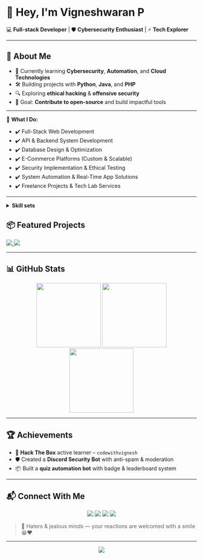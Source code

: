 # 👋 Hey, I'm Vigneshwaran P

💻 **Full-stack Developer** | 🛡️ **Cybersecurity Enthusiast** | ⚡ **Tech Explorer**

---

## 🚀 About Me
- 🌱 Currently learning **Cybersecurity**, **Automation**, and **Cloud Technologies**
- 🛠️ Building projects with **Python**, **Java**, and **PHP**
- 🔍 Exploring **ethical hacking** & **offensive security**
- 🎯 Goal: **Contribute to open-source** and build impactful tools

---

💼 **What I Do:**
- ✔️ Full-Stack Web Development
- ✔️ API & Backend System Development
- ✔️ Database Design & Optimization
- ✔️ E-Commerce Platforms (Custom & Scalable)
- ✔️ Security Implementation & Ethical Testing
- ✔️ System Automation & Real-Time App Solutions
- ✔️ Freelance Projects & Tech Lab Services

---

<details><summary><b>Skill sets</b></summary>
  
## 🛠 Skills & Expertise
  
**Most recently worked with,**

## 🖥️ Programming Languages
<p align="left">
 <img src="https://skillicons.dev/icons?i=c,cpp,java,python,lua,bash" />
 <img src="https://img.shields.io/badge/Batch-4D4D4D?style=for-the-badge&logo=bat&logoColor=white"/>
 <img src="https://img.shields.io/badge/Visual%20Basic-512BD4?style=for-the-badge&logo=.net&logoColor=white"/>
</p>

- C  
- C++  
- Java  
- Python  
- Lua  
- Bash  
- Batch  
- Visual Basic  

---

## 🌐 Web Development
<p align="left">
 <img src="https://skillicons.dev/icons?i=html,css,js,php" />
  <img src="https://img.shields.io/badge/XML-D40000?style=for-the-badge&logo=xml&logoColor=white"/>
</p>

- HTML  
- CSS  
- JavaScript *(Intermediate)*  
- PHP  
- XML  
- Full-Stack Web Development  

---

## ⚡ Frameworks
<p align="left">
 <img src="https://skillicons.dev/icons?i=laravel,react,nodejs" />
 <img src="https://img.shields.io/badge/Livewire-FB70A9?style=for-the-badge&logo=livewire&logoColor=white"/>
  <img src="https://img.shields.io/badge/Codeigniter-FF2D20?style=for-the-badge&logo=codeigniter&logoColor=white"/>
 <img src="https://img.shields.io/badge/Alpine.js-8BC0D0?style=for-the-badge&logo=alpinedotjs&logoColor=black"/>
 <img src="https://img.shields.io/badge/Rappasoft-1A1A1A?style=for-the-badge&logo=laravel&logoColor=red"/>
 <img src="https://img.shields.io/badge/Magenta-A100FF?style=for-the-badge&logo=google&logoColor=white"/>
</p>

- Laravel  
- CodeIgniter  
- React *(Basic)*  
- Node.js *(Basic)*  
- Livewire  
- Alpine.js *(Basic)*  
- Rappasoft  
- Magenta  

---

## 📨 Python Libraries
<p align="left">
  <img src="https://img.shields.io/badge/discord.py-5865F2?style=for-the-badge&logo=discord&logoColor=white"/>
  <img src="https://img.shields.io/badge/discord.ui-5865F2?style=for-the-badge&logo=discord&logoColor=white"/>
  <img src="https://img.shields.io/badge/LangChain%20Groq-00C58E?style=for-the-badge&logo=langchain&logoColor=white"/>
  <img src="https://img.shields.io/badge/BeautifulSoup-25A162?style=for-the-badge&logo=python&logoColor=white"/>
  <img src="https://img.shields.io/badge/Requests-FF5733?style=for-the-badge&logo=python&logoColor=white"/>
  <img src="https://img.shields.io/badge/gTTS-34A853?style=for-the-badge&logo=google&logoColor=white"/>
  <img src="https://img.shields.io/badge/Telethon-0088CC?style=for-the-badge&logo=telegram&logoColor=white"/>
  <img src="https://img.shields.io/badge/Supabase-3ECF8E?style=for-the-badge&logo=supabase&logoColor=white"/>
  <img src="https://img.shields.io/badge/APScheduler-000000?style=for-the-badge&logo=python&logoColor=white"/>
  <img src="https://img.shields.io/badge/Dateutil-FFA500?style=for-the-badge&logo=python&logoColor=white"/>
  <img src="https://img.shields.io/badge/pytz-306998?style=for-the-badge&logo=python&logoColor=white"/>
  <img src="https://img.shields.io/badge/Aiohttp-2C5BB4?style=for-the-badge&logo=python&logoColor=white"/>
</p>

- **discord.py** – Bot development with commands, tasks, UI (buttons, views, selects)  
- **LangChain Groq** – LLM-powered chat prompts & AI pipelines  
- **BeautifulSoup (bs4)** – Web scraping & parsing HTML/XML  
- **Requests / Aiohttp** – API calls & asynchronous HTTP requests  
- **gTTS** – Google Text-to-Speech integration  
- **Telethon** – Telegram client & bot framework  
- **Supabase (Python Client)** – Database, authentication, and storage  
- **APScheduler** – Task scheduling with async support  
- **Dateutil & pytz** – Date/time parsing, timezone handling  

---

## 🗄️ Databases
<p align="left">
 <img src="https://skillicons.dev/icons?i=mysql,sqlite,mongodb" />
 <img src="https://img.shields.io/badge/Oracle-F80000?style=for-the-badge&logo=oracle&logoColor=white"/>
</p>

- MySQL  
- SQLite  
- MongoDB  
- Oracle  
- SQL  
- SQL*Plus  
- iSQL*Plus  
- PL/SQL  

---

## 📚 Computer Science Concepts
- Data Structures  
- Data Mining  
- Data Encryption Algorithm Design  

---

## 🔒 Cybersecurity
<p align="left">
 <img src="https://img.shields.io/badge/SQL%20Injection-000000?style=for-the-badge&logo=databricks&logoColor=white"/>
 <img src="https://img.shields.io/badge/XSS%20Attack-FF5733?style=for-the-badge&logo=bugatti&logoColor=white"/>
 <img src="https://img.shields.io/badge/DoS%2FDDoS-6E5494?style=for-the-badge&logo=cloudflare&logoColor=white"/>
 <img src="https://img.shields.io/badge/Web%20Crawling-0A66C2?style=for-the-badge&logo=webflow&logoColor=white"/>
 <img src="https://img.shields.io/badge/Info%20Gathering-00599C?style=for-the-badge&logo=protonmail&logoColor=white"/>
</p>

- SQL Injection  
- XSS Attack  
- DoS / DDoS Attack  
- Web Crawling  
- Information Gathering & Techniques  

---

## 🐧 Operating Systems
<p align="left">
  <img src="https://skillicons.dev/icons?i=windows" />
 <img src="https://skillicons.dev/icons?i=linux" />
  <img src="https://skillicons.dev/icons?i=ubuntu" />
  <img src="https://skillicons.dev/icons?i=kali" />
 <img src="https://img.shields.io/badge/Alma%20Linux-00245E?style=for-the-badge&logo=almalinux&logoColor=white"/>
  <img src="https://img.shields.io/badge/Android-30D780?style=for-the-badge&logo=android&logoColor=white"/>
</p>

- Windows
- Linux  
- Ubuntu  
- Kali Linux
- Alma Linux
- Android 

---

## 🛠️ Tools & Collaboration
<p align="left">
 <img src="https://skillicons.dev/icons?i=git,github,gitlab,vscode" />
</p>

- Git  
- GitHub  
- GitLab  
- VS Code  

---

## 💻 Hardware & Networking
- Hardware Servicing  
- Networking *(Intermediate)*  

---
</details>

## 📦 Featured Projects

<p align="left">
  <a href="https://github.com/codewithvignesh-dev/discord-security-bot">
    <img src="https://img.shields.io/badge/Discord%20Security%20Bot-F25D00?style=for-the-badge&logo=discord&logoColor=white"/>
  </a>
  <a href="https://github.com/codewithvignesh-dev/quiz-automation-bot">
    <img src="https://img.shields.io/badge/Quiz%20Automation%20Bot-34A853?style=for-the-badge&logo=python&logoColor=white"/>
  </a>
</p>

---

## 📊 GitHub Stats
<p align="center">
  <img src="https://github-readme-stats.vercel.app/api?username=codewithvignesh-dev&show_icons=true&theme=tokyonight" height="170"/>
  <img src="https://github-readme-stats.vercel.app/api/top-langs/?username=codewithvignesh-dev&layout=compact&theme=tokyonight" height="170"/>
  <img src="https://github-readme-streak-stats.herokuapp.com/?user=codewithvignesh-dev&theme=tokyonight" height="170"/>
</p>

---

## 🏆 Achievements
- 🥇 **Hack The Box** active learner – `codewithvignesh`
- 🛡️ Created a **Discord Security Bot** with anti-spam & moderation
- 📦 Built a **quiz automation bot** with badge & leaderboard system

---

## 📬 Connect With Me
<p align="center">
  <a href="https://github.com/codewithvignesh-dev"><img src="https://img.shields.io/badge/GitHub-181717?logo=github&logoColor=white"/></a>
  <a href="https://linkedin.com/in/codewithvignesh"><img src="https://img.shields.io/badge/LinkedIn-0A66C2?logo=linkedin&logoColor=white"/></a>
  <a href="https://discordapp.com/users/844933943388012565"><img src="https://img.shields.io/badge/Discord-5865F2?logo=discord&logoColor=white"/></a>
  <a href="mailto:codewithvignesh@gmail.com"><img src="https://img.shields.io/badge/Email-D14836?logo=gmail&logoColor=white"/></a>
</p>

> 🧢 Haters & jealous minds — your reactions are welcomed with a smile 😁❤️

---

<p align="center">
  <img src="https://komarev.com/ghpvc/?username=codewithvignesh-dev&label=Profile%20Views&color=blue&style=for-the-badge" />
</p>
